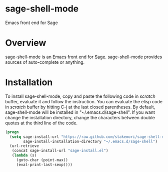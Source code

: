 sage-shell-mode
===============

Emacs front end for Sage

# Overview
sage-shell-mode is an Emacs front end for [Sage](http://www.sagemath.org/).
sage-shell-mode provides sources of auto-complete or anything.

# Installation
To install sage-shell-mode, copy and paste the following code in *scratch* buffer,
evaluate it and follow the instruction.
You can evaluate the elisp code in *scratch* buffer by hitting C-j at the last closed parentheses.
By default, sage-shell-mode will be installed in "~/.emacs.d/sage-shell". If you want change
the installation directory, change the characters between double quotes at the third line
of the code.


```lisp
(progn
  (setq sage-install-url "https://raw.github.com/stakemori/sage-shell-mode/master/"
        sage-install-installation-directory "~/.emacs.d/sage-shell")
  (url-retrieve
   (concat sage-install-url "sage-install.el")
   (lambda (s)
     (goto-char (point-max))
     (eval-print-last-sexp))))
```
